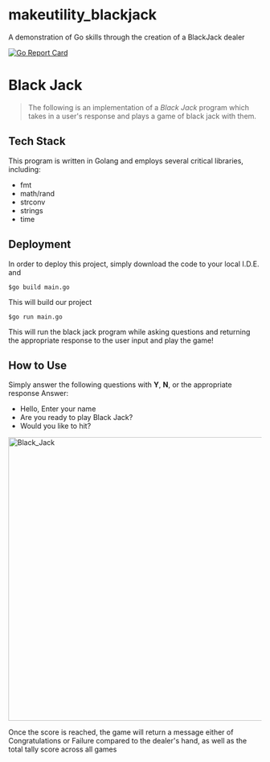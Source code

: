 # makeutility_blackjack
A demonstration of Go skills through the creation of a BlackJack dealer

[![Go Report Card](https://goreportcard.com/badge/github.com/H-Jan/makeutility_blackjack)](https://goreportcard.com/report/github.com/H-Jan/makeutility_blackjack)


# Black Jack 

> The following is an implementation of a *Black Jack* program which takes in a user's response and plays a game of black jack with them. 

<h2> Tech Stack </h2>
This program is written in Golang and employs several critical libraries, including:

- fmt
- math/rand
- strconv
- strings
- time
 
<h2> Deployment </h2>
In order to deploy this project, simply download the code to your local I.D.E. and

```
$go build main.go

```

This will build our project

```
$go run main.go
```

This will run the black jack program while asking questions and returning the appropriate response to the user input and play the game!

<h2> How to Use </h2>

Simply answer the following questions with **Y**, **N**, or the appropriate response
Answer: 
- Hello, Enter your name
- Are you ready to play Black Jack?
- Would you like to hit?


<img width="564" alt="Black_Jack" src="https://user-images.githubusercontent.com/69823896/156737015-b8d87156-ddbf-4c96-893b-69016b63596d.png">

Once the score is reached, the game will return a message either of Congratulations or Failure compared to the dealer's hand, as well as the total tally score across all games

